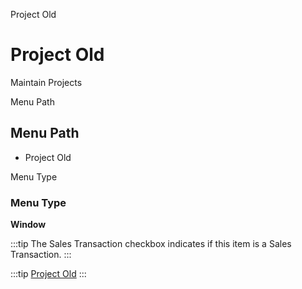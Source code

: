 
Project Old
# Project Old


Maintain Projects

Menu Path
## Menu Path



- Project Old

Menu Type
### Menu Type

**Window**

:::tip
The Sales Transaction checkbox indicates if this item is a Sales Transaction.
:::

:::tip
[Project Old](functional-guide/window/window-project-old.md)
:::